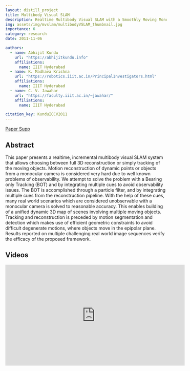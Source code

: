 ```yaml
---
layout: distill_project
title: Multibody Visual SLAM
description: Realtime Multibody Visual SLAM with a Smoothly Moving Monocular Camera
img: assets/img/mvslam/multibodyVSLAM_thumbnail.jpg
importance: 6
category: research
date: 2011-11-06

authors:
  - name: Abhijit Kundu
    url: "https://abhijitkundu.info"
    affiliations:
      name: IIIT Hyderabad
  - name: K. Madhava Krishna
    url: "https://robotics.iiit.ac.in/PrincipalInvestigators.html"
    affiliations:
      name: IIIT Hyderabad
  - name: C. V. Jawahar
    url: "https://faculty.iiit.ac.in/~jawahar/"
    affiliations:
      name: IIIT Hyderabad

citation_key: KunduICCV2011
---
```


<p>
    <a href="../../assets/pdf/abhijit_etal_iccv2011.pdf" class="btn btn-primary z-depth-1">Paper <i class="fas fa-file-pdf"></i></a>
    <a href="../../assets/pdf/abhijit_etal_iccv2011_supp.pdf" class="btn btn-primary z-depth-1">Supp <i class="fas fa-file-pdf"></i></a>
</p>


## Abstract

This paper presents a realtime, incremental multibody visual SLAM system that allows choosing between full 3D reconstruction or simply tracking of the moving objects. Motion reconstruction of dynamic points or objects from a monocular camera is considered very hard due to well known problems of observability. We attempt to solve the problem with a Bearing only Tracking (BOT) and by integrating multiple cues to avoid observability issues. The BOT is accomplished through a particle filter, and by integrating multiple cues from the reconstruction pipeline. With the help of these cues, many real world scenarios which are considered unobservable with a monocular camera is solved to reasonable accuracy. This enables building of a unified dynamic 3D map of scenes involving multiple moving objects. Tracking and reconstruction is preceded by motion segmentation and detection which makes use of efficient geometric constraints to avoid difficult degenerate motions, where objects move in the epipolar plane. Results reported on multiple challenging real world image sequences verify the efficacy of the proposed framework.


## Videos

<div class="embed-responsive embed-responsive-16by9">
    <iframe width="560" height="315" src="https://www.youtube.com/embed/LKjTtKmkyXo" title="YouTube video player" frameborder="0" allow="accelerometer; autoplay; clipboard-write; encrypted-media; gyroscope; picture-in-picture" allowfullscreen></iframe>
</div>